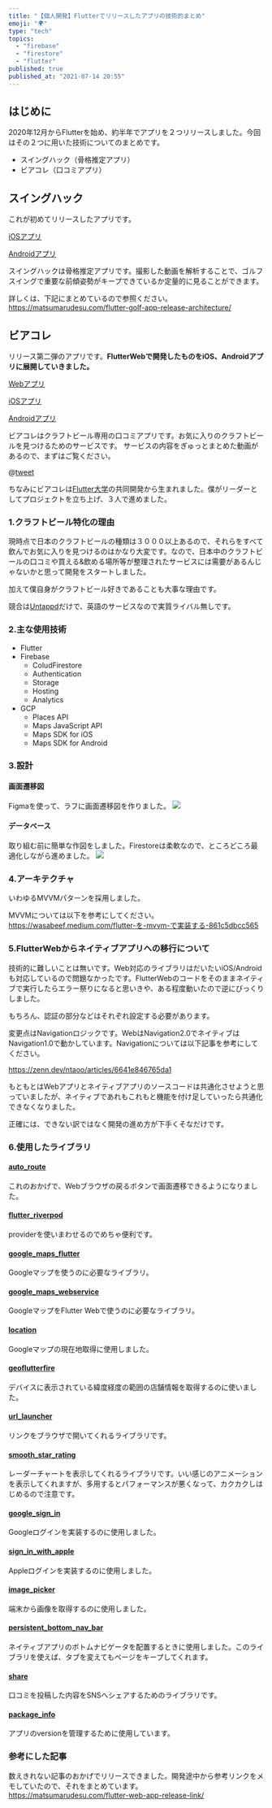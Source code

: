 ```yaml
---
title: "【個人開発】Flutterでリリースしたアプリの技術的まとめ"
emoji: "🌍"
type: "tech"
topics:
  - "firebase"
  - "firestore"
  - "flutter"
published: true
published_at: "2021-07-14 20:55"
---
```


## はじめに
2020年12月からFlutterを始め、約半年でアプリを２つリリースしました。今回はその２つに用いた技術についてのまとめです。

- スイングハック（骨格推定アプリ）
- ビアコレ（口コミアプリ）


## スイングハック
これが初めてリリースしたアプリです。

[iOSアプリ](https://apps.apple.com/us/app/%E3%82%B9%E3%82%A4%E3%83%B3%E3%82%B0%E3%83%8F%E3%83%83%E3%82%AF/id1560528595)

[Androidアプリ](https://play.google.com/store/apps/details?id=appbrewery.flutter_tflite_posenet_image)


スイングハックは骨格推定アプリです。撮影した動画を解析することで、ゴルフスイングで重要な前傾姿勢がキープできているか定量的に見ることができます。

詳しくは、下記にまとめているので参照ください。
https://matsumarudesu.com/flutter-golf-app-release-architecture/




## ビアコレ
リリース第二弾のアプリです。**FlutterWebで開発したものをiOS、Androidアプリに展開していきました。**

[Webアプリ](https://craftbeer-collection.com/)


[iOSアプリ](https://apps.apple.com/us/app/%E3%83%93%E3%82%A2%E3%82%B3%E3%83%AC/id1575319496)

[Androidアプリ](https://play.google.com/store/apps/details?id=appbrewery.craftbeer)

ビアコレはクラフトビール専用の口コミアプリです。お気に入りのクラフトビールを見つけるためのサービスです。
サービスの内容をぎゅっとまとめた動画があるので、まずはご覧ください。

@[tweet](https://twitter.com/beer_colle/status/1406112208929497094?s=21)

ちなみにビアコレは[Flutter大学](https://kboyflutteruniv.com/)の共同開発から生まれました。僕がリーダーとしてプロジェクトを立ち上げ、３人で進めました。

### 1.クラフトビール特化の理由

現時点で日本のクラフトビールの種類は３０００以上あるので、それらをすべて飲んでお気に入りを見つけるのはかなり大変です。なので、日本中のクラフトビールの口コミや買える&飲める場所等が整理されたサービスには需要があるんじゃないかと思って開発をスタートしました。

加えて僕自身がクラフトビール好きであることも大事な理由です。

競合は[Untappd](https://apps.apple.com/jp/app/untappd-discover-beer/id449141888)だけで、英語のサービスなので実質ライバル無しです。

### 2.主な使用技術
- Flutter
- Firebase
  - ColudFirestore
  - Authentication
  - Storage
  - Hosting
  - Analytics
- GCP
  - Places API
  - Maps JavaScript API
  - Maps SDK for iOS
  - Maps SDK for Android

### 3.設計
#### 画面遷移図
Figmaを使って、ラフに画面遷移図を作りました。
![](https://storage.googleapis.com/zenn-user-upload/1b1a04a90d467e391bb6ed88.png)

#### データベース
取り組む前に簡単な作図をしました。Firestoreは柔軟なので、ところどころ最適化しながら進めました。
![](https://storage.googleapis.com/zenn-user-upload/18492a783fd1fb8db77a9c65.png)

### 4.アーキテクチャ
いわゆるMVVMパターンを採用しました。

MVVMについては以下を参考にしてください。
https://wasabeef.medium.com/flutter-を-mvvm-で実装する-861c5dbcc565

### 5.FlutterWebからネイティブアプリへの移行について
技術的に難しいことは無いです。Web対応のライブラリはだいたいiOS/Androidも対応しているので問題なかったです。FlutterWebのコードをそのままネイティブで実行したらエラー祭りになると思いきや、ある程度動いたので逆にびっくりしました。

もちろん、認証の部分などはそれぞれ設定する必要があります。

変更点はNavigationロジックです。WebはNavigation2.0でネイティブはNavigation1.0で動かしています。Navigationについては以下記事を参考にしてください。

https://zenn.dev/ntaoo/articles/6641e846765da1

もともとはWebアプリとネイティブアプリのソースコードは共通化させようと思っていましたが、ネイティブであれもこれもと機能を付け足していったら共通化できなくなりました。

正確には、できない訳ではなく開発の進め方が下手くそなだけです。

### 6.使用したライブラリ

#### [auto_route](https://pub.dev/packages/auto_route)
これのおかげで、Webブラウザの戻るボタンで画面遷移できるようになりました。


#### [flutter_riverpod](https://pub.dev/packages/flutter_riverpod)
providerを使いまわせるのでめちゃ便利です。


#### [google_maps_flutter](https://pub.dev/packages/google_maps_flutter)
Googleマップを使うのに必要なライブラリ。


#### [google_maps_webservice](https://pub.dev/packages/google_maps_webservice)
GoogleマップをFlutter Webで使うのに必要なライブラリ。


#### [location](https://pub.dev/packages/location)
Googleマップの現在地取得に使用しました。


#### [geoflutterfire](https://pub.dev/packages/geoflutterfire)
デバイスに表示されている緯度経度の範囲の店舗情報を取得するのに使いました。


#### [url_launcher](https://pub.dev/packages/url_launcher)
リンクをブラウザで開いてくれるライブラリです。


#### [smooth_star_rating](https://pub.dev/packages/smooth_star_rating)
レーダーチャートを表示してくれるライブラリです。いい感じのアニメーションを表示してくれますが、多用するとパフォーマンスが悪くなって、カクカクしはじめるので注意です。


#### [google_sign_in](https://pub.dev/packages/google_sign_in)
Googleログインを実装するのに使用しました。


#### [sign_in_with_apple](https://pub.dev/packages/sign_in_with_apple)
Appleログインを実装するのに使用しました。


#### [image_picker](https://pub.dev/packages/image_picker)
端末から画像を取得するのに使用しました。


#### [persistent_bottom_nav_bar](https://pub.dev/packages/persistent_bottom_nav_bar)
ネイティブアプリのボトムナビゲータを配置するときに使用しました。このライブラリを使えば、タブを変えてもページをキープしてくれます。


#### [share](https://pub.dev/packages/share)
口コミを投稿した内容をSNSへシェアするためのライブラリです。


#### [package_info](https://pub.dev/packages/package_info)
アプリのversionを管理するために使用しています。


### 参考にした記事
数えきれない記事のおかげでリリースできました。開発途中から参考リンクをメモしていたので、それをまとめています。
https://matsumarudesu.com/flutter-web-app-release-link/